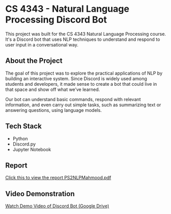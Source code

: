 # CS 4343 - Natural Language Processing Discord Bot

This project was built for the CS 4343 Natural Language Processing course. It's a Discord bot that uses NLP techniques to understand and respond to user input in a conversational way.

## About the Project

The goal of this project was to explore the practical applications of NLP by building an interactive system. Since Discord is widely used among students and developers, it made sense to create a bot that could live in that space and show off what we’ve learned.

Our bot can understand basic commands, respond with relevant information, and even carry out simple tasks, such as summarizing text or answering questions, using language models.


## Tech Stack

- Python  
- Discord.py  
- Jupyter Notebook

## Report 
[Click this to view the report PS2NLPMahmood.pdf](PS2NLPMahmood.pdf)


## Video Demonstration

[Watch Demo Video of Discord Bot (Google Drive)]([https://drive.google.com/your_link](https://drive.google.com/file/d/1n2C7C3NKhuPVuX7XUgSKOazY5uG1wRlw/view?usp=sharing))
